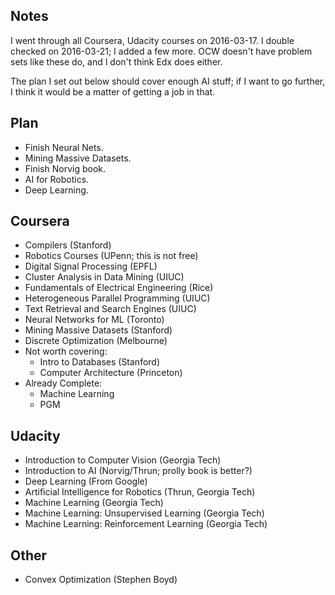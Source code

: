 ## Notes

I went through all Coursera, Udacity courses on 2016-03-17. I double
checked on 2016-03-21; I added a few more. OCW doesn't have problem
sets like these do, and I don't think Edx does either.

The plan I set out below should cover enough AI stuff; if I want to go
further, I think it would be a matter of getting a job in that.

## Plan

* Finish Neural Nets.
* Mining Massive Datasets.
* Finish Norvig book.
* AI for Robotics.
* Deep Learning.

## Coursera

* Compilers (Stanford)
* Robotics Courses (UPenn; this is not free)
* Digital Signal Processing (EPFL)
* Cluster Analysis in Data Mining (UIUC)
* Fundamentals of Electrical Engineering (Rice)
* Heterogeneous Parallel Programming (UIUC)
* Text Retrieval and Search Engines (UIUC)
* Neural Networks for ML (Toronto)
* Mining Massive Datasets (Stanford)
* Discrete Optimization (Melbourne)
* Not worth covering:
    * Intro to Databases (Stanford)
    * Computer Architecture (Princeton)
* Already Complete:
    * Machine Learning
    * PGM

## Udacity

* Introduction to Computer Vision (Georgia Tech)
* Introduction to AI (Norvig/Thrun; prolly book is better?)
* Deep Learning (From Google)
* Artificial Intelligence for Robotics (Thrun, Georgia Tech)
* Machine Learning (Georgia Tech)
* Machine Learning: Unsupervised Learning (Georgia Tech)
* Machine Learning: Reinforcement Learning (Georgia Tech)

## Other

* Convex Optimization (Stephen Boyd)
